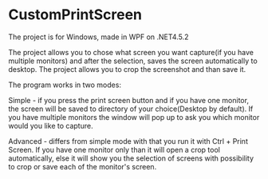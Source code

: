# CustomPrintScreen
The project is for Windows, made in WPF on .NET4.5.2

The project allows you to chose what screen you want capture(if you have multiple monitors) and after the selection, saves the screen automatically to desktop. The project allows you to crop the screenshot and than save it. 

The program works in two modes:

Simple - if you press the print screen button and if you have one monitor, the screen will be saved to directory of your choice(Desktop by default). If you have multiple monitors the window will pop up to ask you which monitor would you like to capture. 

Advanced - differs from simple mode with that you run it with Ctrl + Print Screen. If you have one monitor only than it will open a crop tool automatically, else it will show you the selection of screens with possibility to crop or save each of the monitor's screen. 

